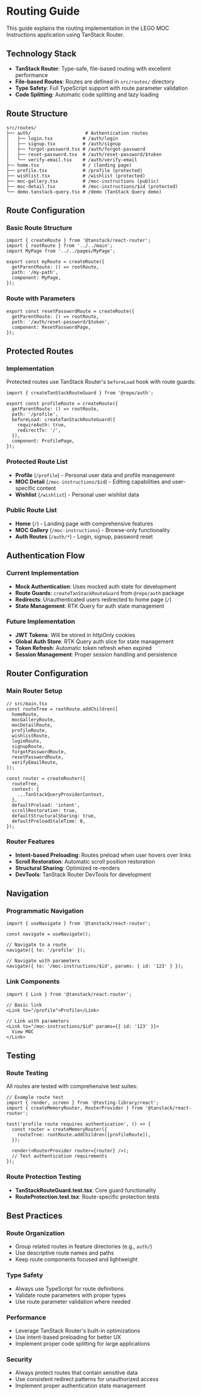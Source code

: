 # Routing Guide

This guide explains the routing implementation in the LEGO MOC Instructions application using TanStack Router.

## Technology Stack

- **TanStack Router**: Type-safe, file-based routing with excellent performance
- **File-based Routes**: Routes are defined in `src/routes/` directory
- **Type Safety**: Full TypeScript support with route parameter validation
- **Code Splitting**: Automatic code splitting and lazy loading

## Route Structure

```
src/routes/
├── auth/                    # Authentication routes
│   ├── login.tsx           # /auth/login
│   ├── signup.tsx          # /auth/signup
│   ├── forgot-password.tsx # /auth/forgot-password
│   ├── reset-password.tsx  # /auth/reset-password/$token
│   └── verify-email.tsx    # /auth/verify-email
├── home.tsx                # / (landing page)
├── profile.tsx             # /profile (protected)
├── wishlist.tsx            # /wishlist (protected)
├── moc-gallery.tsx         # /moc-instructions (public)
├── moc-detail.tsx          # /moc-instructions/$id (protected)
└── demo.tanstack-query.tsx # /demo (TanStack Query demo)
```

## Route Configuration

### Basic Route Structure
```tsx
import { createRoute } from '@tanstack/react-router';
import { rootRoute } from '../../main';
import MyPage from '../../pages/MyPage';

export const myRoute = createRoute({
  getParentRoute: () => rootRoute,
  path: '/my-path',
  component: MyPage,
});
```

### Route with Parameters
```tsx
export const resetPasswordRoute = createRoute({
  getParentRoute: () => rootRoute,
  path: '/auth/reset-password/$token',
  component: ResetPasswordPage,
});
```

## Protected Routes

### Implementation
Protected routes use TanStack Router's `beforeLoad` hook with route guards:

```tsx
import { createTanStackRouteGuard } from '@repo/auth';

export const profileRoute = createRoute({
  getParentRoute: () => rootRoute,
  path: '/profile',
  beforeLoad: createTanStackRouteGuard({
    requireAuth: true,
    redirectTo: '/',
  }),
  component: ProfilePage,
});
```

### Protected Route List
- **Profile** (`/profile`) - Personal user data and profile management
- **MOC Detail** (`/moc-instructions/$id`) - Editing capabilities and user-specific content
- **Wishlist** (`/wishlist`) - Personal user wishlist data

### Public Route List
- **Home** (`/`) - Landing page with comprehensive features
- **MOC Gallery** (`/moc-instructions`) - Browse-only functionality
- **Auth Routes** (`/auth/*`) - Login, signup, password reset

## Authentication Flow

### Current Implementation
- **Mock Authentication**: Uses mocked auth state for development
- **Route Guards**: `createTanStackRouteGuard` from `@repo/auth` package
- **Redirects**: Unauthenticated users redirected to home page (`/`)
- **State Management**: RTK Query for auth state management

### Future Implementation
- **JWT Tokens**: Will be stored in httpOnly cookies
- **Global Auth Store**: RTK Query auth slice for state management
- **Token Refresh**: Automatic token refresh when expired
- **Session Management**: Proper session handling and persistence

## Router Configuration

### Main Router Setup
```tsx
// src/main.tsx
const routeTree = rootRoute.addChildren([
  homeRoute,
  mocGalleryRoute,
  mocDetailRoute,
  profileRoute,
  wishlistRoute,
  loginRoute,
  signupRoute,
  forgotPasswordRoute,
  resetPasswordRoute,
  verifyEmailRoute,
]);

const router = createRouter({
  routeTree,
  context: {
    ...TanStackQueryProviderContext,
  },
  defaultPreload: 'intent',
  scrollRestoration: true,
  defaultStructuralSharing: true,
  defaultPreloadStaleTime: 0,
});
```

### Router Features
- **Intent-based Preloading**: Routes preload when user hovers over links
- **Scroll Restoration**: Automatic scroll position restoration
- **Structural Sharing**: Optimized re-renders
- **DevTools**: TanStack Router DevTools for development

## Navigation

### Programmatic Navigation
```tsx
import { useNavigate } from '@tanstack/react-router';

const navigate = useNavigate();

// Navigate to a route
navigate({ to: '/profile' });

// Navigate with parameters
navigate({ to: '/moc-instructions/$id', params: { id: '123' } });
```

### Link Components
```tsx
import { Link } from '@tanstack/react-router';

// Basic link
<Link to="/profile">Profile</Link>

// Link with parameters
<Link to="/moc-instructions/$id" params={{ id: '123' }}>
  View MOC
</Link>
```

## Testing

### Route Testing
All routes are tested with comprehensive test suites:

```tsx
// Example route test
import { render, screen } from '@testing-library/react';
import { createMemoryRouter, RouterProvider } from '@tanstack/react-router';

test('profile route requires authentication', () => {
  const router = createMemoryRouter({
    routeTree: rootRoute.addChildren([profileRoute]),
  });
  
  render(<RouterProvider router={router} />);
  // Test authentication requirements
});
```

### Route Protection Testing
- **TanStackRouteGuard.test.tsx**: Core guard functionality
- **RouteProtection.test.tsx**: Route-specific protection tests

## Best Practices

### Route Organization
- Group related routes in feature directories (e.g., `auth/`)
- Use descriptive route names and paths
- Keep route components focused and lightweight

### Type Safety
- Always use TypeScript for route definitions
- Validate route parameters with proper types
- Use route parameter validation where needed

### Performance
- Leverage TanStack Router's built-in optimizations
- Use intent-based preloading for better UX
- Implement proper code splitting for large applications

### Security
- Always protect routes that contain sensitive data
- Use consistent redirect patterns for unauthorized access
- Implement proper authentication state management 